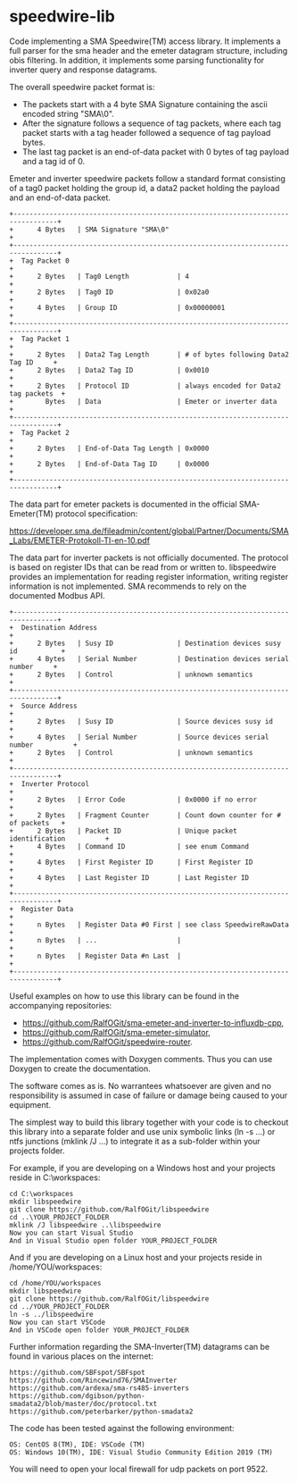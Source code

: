 # speedwire-lib
Code implementing a SMA Speedwire(TM) access library. It implements a full parser for the sma header and the emeter datagram structure, including obis filtering. In addition, it implements some parsing functionality for inverter query and response datagrams.

The overall speedwire packet format is:
- The packets start with a 4 byte SMA Signature containing the ascii encoded string "SMA\0".
- After the signature follows a sequence of tag packets, where each tag packet starts with a tag header followed a sequence of tag payload bytes.
- The last tag packet is an end-of-data packet with 0 bytes of tag payload and a tag id of 0.

Emeter and inverter speedwire packets follow a standard format consisting of a tag0 packet holding the group id, a data2 packet holding the payload and an end-of-data packet.

    +---------------------------------------------------------------------------------+
    +      4 Bytes   | SMA Signature "SMA\0"                                          +
    +---------------------------------------------------------------------------------+
    +  Tag Packet 0                                                                   +
    +      2 Bytes   | Tag0 Length            | 4                                     +
    +      2 Bytes   | Tag0 ID                | 0x02a0                                +
    +      4 Bytes   | Group ID               | 0x00000001                            +
    +---------------------------------------------------------------------------------+
    +  Tag Packet 1                                                                   +
    +      2 Bytes   | Data2 Tag Length       | # of bytes following Data2 Tag ID     +
    +      2 Bytes   | Data2 Tag ID           | 0x0010                                +
    +      2 Bytes   | Protocol ID            | always encoded for Data2 tag packets  +
    +        Bytes   | Data                   | Emeter or inverter data               +
    +---------------------------------------------------------------------------------+
    +  Tag Packet 2                                                                   +
    +      2 Bytes   | End-of-Data Tag Length | 0x0000                                +
    +      2 Bytes   | End-of-Data Tag ID     | 0x0000                                +
    +---------------------------------------------------------------------------------+

The data part for emeter packets is documented in the official SMA-Emeter(TM) protocol specification:

   https://developer.sma.de/fileadmin/content/global/Partner/Documents/SMA_Labs/EMETER-Protokoll-TI-en-10.pdf

The data part for inverter packets is not officially documented. The protocol is based on register IDs that can be read from or written to. libspeedwire provides an implementation for reading register information, writing register information is not implemented. SMA recommends to rely on the documented Modbus API.

    +---------------------------------------------------------------------------------+
    +  Destination Address                                                            +
    +      2 Bytes   | Susy ID                | Destination devices susy id           +
    +      4 Bytes   | Serial Number          | Destination devices serial number     +
    +      2 Bytes   | Control                | unknown semantics                     +
    +---------------------------------------------------------------------------------+
    +  Source Address                                                                 +
    +      2 Bytes   | Susy ID                | Source devices susy id                +
    +      4 Bytes   | Serial Number          | Source devices serial number          +
    +      2 Bytes   | Control                | unknown semantics                     +
    +---------------------------------------------------------------------------------+
    +  Inverter Protocol                                                              +
    +      2 Bytes   | Error Code             | 0x0000 if no error                    +
    +      2 Bytes   | Fragment Counter       | Count down counter for # of packets   +
    +      2 Bytes   | Packet ID              | Unique packet identification          +
    +      4 Bytes   | Command ID             | see enum Command                      +
    +      4 Bytes   | First Register ID      | First Register ID                     +
    +      4 Bytes   | Last Register ID       | Last Register ID                      +
    +---------------------------------------------------------------------------------+
    +  Register Data                                                                  +
    +      n Bytes   | Register Data #0 First | see class SpeedwireRawData            +
    +      n Bytes   | ...                    |                                       +
    +      n Bytes   | Register Data #n Last  |                                       +
    +---------------------------------------------------------------------------------+

Useful examples on how to use this library can be found in the accompanying repositories:
- https://github.com/RalfOGit/sma-emeter-and-inverter-to-influxdb-cpp,
- https://github.com/RalfOGit/sma-emeter-simulator,
- https://github.com/RalfOGit/speedwire-router.

The implementation comes with Doxygen comments. Thus you can use Doxygen to create the documentation.

The software comes as is. No warrantees whatsoever are given and no responsibility is assumed in case of failure or damage being caused to your equipment.

The simplest way to build this library together with your code is to checkout this library into a separate folder and use unix symbolic links (ln -s ...) or ntfs junctions (mklink /J ...) to integrate it as a sub-folder within your projects folder.

For example, if you are developing on a Windows host and your projects reside in C:\workspaces:

    cd C:\workspaces
    mkdir libspeedwire
    git clone https://github.com/RalfOGit/libspeedwire
    cd ..\YOUR_PROJECT_FOLDER
    mklink /J libspeedwire ..\libspeedwire
    Now you can start Visual Studio
    And in Visual Studio open folder YOUR_PROJECT_FOLDER

And if you are developing on a Linux host and your projects reside in /home/YOU/workspaces:

    cd /home/YOU/workspaces
    mkdir libspeedwire
    git clone https://github.com/RalfOGit/libspeedwire
    cd ../YOUR_PROJECT_FOLDER
    ln -s ../libspeedwire
    Now you can start VSCode
    And in VSCode open folder YOUR_PROJECT_FOLDER

Further information regarding the SMA-Inverter(TM) datagrams can be found in various places on the internet:

    https://github.com/SBFspot/SBFspot
    https://github.com/Rincewind76/SMAInverter
    https://github.com/ardexa/sma-rs485-inverters
    https://github.com/dgibson/python-smadata2/blob/master/doc/protocol.txt
    https://github.com/peterbarker/python-smadata2

The code has been tested against the following environment:

    OS: CentOS 8(TM), IDE: VSCode (TM)
    OS: Windows 10(TM), IDE: Visual Studio Community Edition 2019 (TM)

You will need to open your local firewall for udp packets on port 9522.
